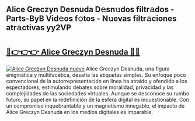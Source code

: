 ## Alice Greczyn Desnuda D𝚎sn𝚞dos filtr𝚊dos - Parts-ByB Vid𝚎os f𝚘tos - N𝚞evas filtr𝚊ciones atr𝚊ctivas yy2VP

# <h2><a href="http://mb6cnou.tromn.icu/?c=Alice+Greczyn+Desnuda">🔗👉👉👉 Alice Greczyn Desnuda 🔗🔗</a></h2>

[![Alice Greczyn Desnuda nuevo](https://i.imgur.com/pEAQMta.gif)](http://mb6cnou.tromn.icu/?c=Alice+Greczyn+Desnuda)
Alice Greczyn Desnuda, una figura enigmática y multifacética, desafía las etiquetas simples. Su enfoque poco convencional de la autorrepresentación en línea ha atraído y ofendido a los espectadores, estimulando debates sobre moralidad, privacidad y las complejidades de las sociedades virtuales. Aunque se desconoce su rumbo futuro, su papel en la redefinición de la esfera digital es incuestionable. Con un compromiso inquebrantable y un magnetismo innegable, el impacto de Alice Greczyn Desnuda en los medios digitales es imparable.
